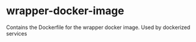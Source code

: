 # wrapper-docker-image
Contains the Dockerfile for the wrapper docker image. Used by dockerized services
